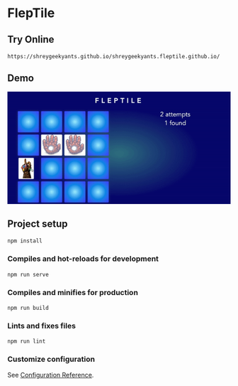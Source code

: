 # FlepTile

## Try Online

```
https://shreygeekyants.github.io/shreygeekyants.fleptile.github.io/
```

## Demo

![FlepTile Demo](src/demo/fleptile-demo.gif)

## Project setup

```
npm install
```

### Compiles and hot-reloads for development

```
npm run serve
```

### Compiles and minifies for production

```
npm run build
```

### Lints and fixes files

```
npm run lint
```

### Customize configuration

See [Configuration Reference](https://cli.vuejs.org/config/).
